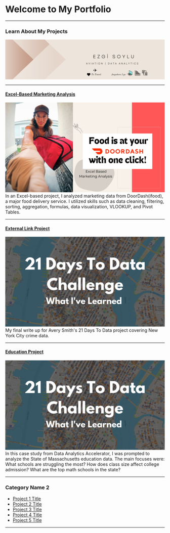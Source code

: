 # Welcome to My Portfolio

---

### Learn About My Projects

<img src="images/Beige Modern Elegant Personal LinkedIn Banner copy.png?raw=true"/>


---
#### [Excel-Based Marketing Analysis](https://www.linkedin.com/pulse/food-your-doordash-one-click-excel-based-marketing-analysis-soylu-eha0f%3FtrackingId=VYSCknICT9a9E5PefKbT8w%253D%253D/?trackingId=VYSCknICT9a9E5PefKbT8w%3D%3D)
<img src="images/Food is at your Doordash with one click !  Excel Marketing Analysis copy 2.png?raw=true"/>
In an Excel-based project, I analyzed marketing data from DoorDash(ifood), a major food delivery service. I utilized skills such as data cleaning, filtering, sorting, aggregation, formulas, data visualization, VLOOKUP, and Pivot Tables.
 

---
#### [External Link Project](https://www.linkedin.com/pulse/what-i-learned-21-days-data-avery-smith)
[<img src="images/21 Days To Data Challenge What I've Learned Cover.png?raw=true"/>](https://www.linkedin.com/pulse/what-i-learned-21-days-data-avery-smith)
My final write up for Avery Smith's 21 Days To Data project covering New York City crime data. 


---
#### [Education Project](https://www.linkedin.com/pulse/massachusetts-education-analysis-samantha-paul/)
[<img src="images/21 Days To Data Challenge What I've Learned Cover.png?raw=true"/>](https://www.linkedin.com/pulse/what-i-learned-21-days-data-avery-smith)
In this case study from Data Analytics Accelerator, I was prompted to analyze the State of Massachusetts education data. The main focuses were:
What schools are struggling the most?
How does class size affect college admission?
What are the top math schools in the state? 

---

### Category Name 2

- [Project 1 Title](http://example.com/)
- [Project 2 Title](http://example.com/)
- [Project 3 Title](http://example.com/)
- [Project 4 Title](http://example.com/)
- [Project 5 Title](http://example.com/)

---




